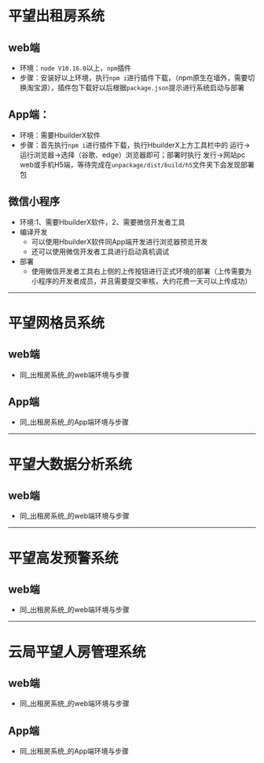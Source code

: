 <!--
 * @Author: Do not edit
 * @Date: 2022-09-20 14:20:24
 * @LastEditors: 王志博
 * @LastEditTime: 2022-09-20 16:17:30
 * @Description: 
-->
# 平望出租房系统
## web端
- 环境：`node V10.16.0`以上，`npm`插件
- 步骤：安装好以上环境，执行`npm i`进行插件下载，（npm原生在墙外，需要切换淘宝源），插件包下载好以后根据`package.json`提示进行系统启动与部署
## App端：
- 环境：需要HbuilderX软件
- 步骤：首先执行`npm i`进行插件下载，执行HbuilderX上方工具栏中的 运行->运行浏览器->选择（谷歌、edge）浏览器即可；部署时执行 发行->网站pc web或手机H5端，等待完成在`unpackage/dist/build/h5`文件夹下会发现部署包
## 微信小程序
- 环境:1、需要HbuilderX软件，2、需要微信开发者工具
- 编译开发
  - 可以使用HbuilderX软件同App端开发进行浏览器预览开发
  - 还可以使用微信开发者工具进行启动真机调试
- 部署
  - 使用微信开发者工具右上侧的上传按钮进行正式环境的部署（上传需要为小程序的开发者成员，并且需要提交审核，大约花费一天可以上传成功）
**********************************************************************
# 平望网格员系统
## web端
- 同_出租房系统_的web端环境与步骤
## App端
- 同_出租房系统_的App端环境与步骤
**********************************************************************
# 平望大数据分析系统
## web端
- 同_出租房系统_的web端环境与步骤
**********************************************************************
# 平望高发预警系统
## web端
- 同_出租房系统_的web端环境与步骤
**********************************************************************
# 云局平望人房管理系统
## web端
- 同_出租房系统_的web端环境与步骤
## App端
- 同_出租房系统_的App端环境与步骤